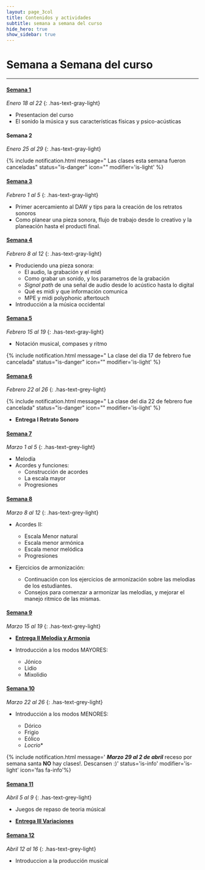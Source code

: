 ```yaml
---
layout: page_3col
title: Contenidos y actividades
subtitle: semana a semana del curso
hide_hero: true
show_sidebar: true
---
```


# Semana a Semana del curso

---

#### [Semana 1](semana_1)

<!-- prettier-ignore-start -->
_Enero 18 al 22_
{: .has-text-gray-light}
<!-- prettier-ignore-end -->

- Presentacion del curso
- El sonido la música y sus características físicas y
  psico-acústicas

#### Semana 2

<!-- prettier-ignore-start -->
_Enero 25 al 29_
{: .has-text-gray-light}
<!-- prettier-ignore-end -->

{% include notification.html
message=" Las clases esta semana fueron canceladas"
status="is-danger"
icon=""
modifier='is-light'
%}

#### [Semana 3](semana_3)

<!-- prettier-ignore-start -->
_Febrero 1 al 5_
{: .has-text-gray-light}
<!-- prettier-ignore-end -->

- Primer acercamiento al DAW y tips para la creación de los retratos sonoros
- Como planear una pieza sonora, flujo de trabajo desde lo creativo y la planeación hasta el producti final.

#### [Semana 4](semana_4)

<!-- prettier-ignore-start -->
_Febrero 8 al 12_
{: .has-text-gray-light}
<!-- prettier-ignore-end -->

- Produciendo una pieza sonora:
  - El audio, la grabación y el midi
  - Como grabar un sonido, y los parametros de la grabación
  - _Signal path_ de una señal de audio desde lo acústico hasta lo digital
  - Qué es midi y que información comunica
  - MPE y midi polyphonic aftertouch
- Introducción a la música occidental

#### [Semana 5](semana_5)

<!-- prettier-ignore-start -->
_Febrero 15 al 19_
{: .has-text-gray-light}
<!-- prettier-ignore-end -->

- Notación musical, compases y ritmo

{% include notification.html
message=" La clase del dia 17 de febrero fue cancelada"
status="is-danger"
icon=""
modifier='is-light'
%}

#### [Semana 6](semana_6)

<!-- prettier-ignore-start -->
_Febrero 22 al 26_
{: .has-text-grey-light}
<!-- prettier-ignore-end -->

{% include notification.html
message=" La clase del dia 22 de febrero fue cancelada"
status="is-danger"
icon=""
modifier='is-light'
%}

- **Entrega I Retrato Sonoro**

#### [Semana 7](semana_7)

<!-- prettier-ignore-start -->
_Marzo 1 al 5_
{: .has-text-grey-light}
<!-- prettier-ignore-end -->

- Melodía
- Acordes y funciones:
  - Construcción de acordes
  - La escala mayor
  - Progresiones

#### [Semana 8](semana_8)

<!-- prettier-ignore-start -->
_Marzo 8 al 12_
{: .has-text-grey-light}
<!-- prettier-ignore-end -->

- Acordes II:

  - Escala Menor natural
  - Escala menor armónica
  - Escala menor melódica
  - Progresiones

- Ejercicios de armonización:
  - Continuación con los ejercicios de armonización sobre las melodias de los estudiantes.
  - Consejos para comenzar a armonizar las melodías, y mejorar el manejo ritmico de las mismas.

#### [Semana 9](semana_9)

<!-- prettier-ignore-start -->
_Marzo 15 al 19_
{: .has-text-grey-light}
<!-- prettier-ignore-end -->

- **[Entrega II Melodía y Armonia](/audio-creacion-sonora/entregas/armonia_melodia/)**

- Introducción a los modos MAYORES:
  - Jónico
  - Lidio
  - Mixolidio

#### [Semana 10](semana_10)

<!-- prettier-ignore-start -->
_Marzo 22 al 26_
{: .has-text-grey-light}
<!-- prettier-ignore-end -->

- Introducción a los modos MENORES:

  - Dórico
  - Frigio
  - Eólico
  - _Locrio_\*

{% include notification.html
message=' **_Marzo 29 al 2 de abril_**  receso por semana santa **NO** hay clases!. Descansen :)'
status='is-info'
modifier='is-light'
icon='fas fa-info'%}

#### [Semana 11](semana_11)

<!-- prettier-ignore-start -->
_Abril 5 al 9_
{: .has-text-grey-light}
<!-- prettier-ignore-end -->

- Juegos de repaso de teoria músical

- **[Entrega III Variaciones](/audio-creacion-sonora/entregas/variaciones/)**

#### [Semana 12](semana_12)

<!-- prettier-ignore-start -->
_Abril 12 al 16_
{: .has-text-grey-light}
<!-- prettier-ignore-end -->

- Introduccion a la producción musical

<!--  -->
<!-- #### [Semana 13](semana_13) -->
<!-- prettier-ignore-start -->
<!-- _Abril 19 al 23_
{: .has-text-grey-light} -->
<!-- prettier-ignore-end -->

<!--  -->
<!-- #### [Semana 14](semana_14) -->
<!-- prettier-ignore-start -->
<!-- _Abril 26 al 30_
{: .has-text-grey-light} -->
<!-- prettier-ignore-end -->

<!--  -->
<!-- #### [Semana 15](semana_15) -->
<!-- prettier-ignore-start -->
<!-- _Mayo 3 al 7_
{: .has-text-grey-light} -->
<!-- prettier-ignore-end -->

<!--  -->
<!-- #### [Semana 16](semana_16) -->
<!--  -->
<!-- #### [Semana 17](semana_17) -->
<!--  -->
<!-- #### [Semana 18](semana_18) -->
<!--  -->
